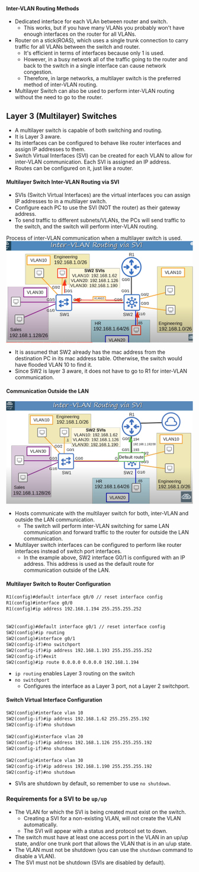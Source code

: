 #### Inter-VLAN Routing Methods
* Dedicated interface for each VLAn between router and switch.
	* This works, but if you have many VLANs you probably won't have enough interfaces on the router for all VLANs.
* Router on a stick(ROAS), which uses a single trunk connection to carry traffic for all VLANs between the switch and router.
	* It's efficient in terms of interfaces because only 1 is used.
	* However, in a busy network all of the traffic going to the router and back to the switch in a single interface can cause network congestion.
	* Therefore, in large networks, a multilayer switch is the preferred method of inter-VLAN routing.
* Multilayer Switch can also be used to perform inter-VLAN routing without the need to go to the router.

## Layer 3 (Multilayer) Switches
* A multilayer switch is capable of both switching and routing.
* It is Layer 3 aware.
* Its interfaces can be configured to behave like router interfaces and assign IP addresses to them.
* Switch Virtual Interfaces (SVI) can be created for each VLAN to allow for inter-VLAN communication. Each SVI is assigned an IP address.
* Routes can be configured on it, just like a router.

#### Multilayer Switch Inter-VLAN Routing via SVI
* SVIs (Switch Virtual Interfaces) are the virtual interfaces you can assign IP addresses to in a multilayer switch.
* Configure each PC to use the SVI (NOT the router) as their gateway address.
* To send traffic to different subnets/VLANs, the PCs will send traffic to the switch, and the switch will perform inter-VLAN routing.

Process of inter-VLAN communication when a multilayer switch is used.
![multilayer switch inter vlan routing](./img/multilayer-switch-inter-vlan-routing.png)
* It is assumed that SW2 already has the mac address from the destination PC in its mac address table. Otherwise, the switch would have flooded VLAN 10 to find it.
* Since SW2 is layer 3 aware, it does not have to go to R1 for inter-VLAN communication.

#### Communication Outside the LAN
![Multilayer switch communication outside of LAN](./img/multilayer-switch-connect-to-internet.png)
* Hosts communicate with the multilayer switch for both, inter-VLAN and outside the LAN communication.
	* The switch will perform inter-VLAN switching for same LAN communication and forward traffic to the router for outside the LAN communication.
* Multilayer switch interfaces can be configured to perform like router interfaces instead of switch port interfaces.
	* In the example above, SW2 interface G0/1 is configured with an IP address. This address is used as the default route for communication outside of the LAN.

#### Multilayer Switch to Router Configuration
```
R1(config)#default interface g0/0 // reset interface config
R1(config)#interface g0/0
R1(config)#ip address 192.168.1.194 255.255.255.252


SW2(config)#default interface g0/1 // reset interface config
SW2(config)#ip routing
SW2(config)#interface g0/1
SW2(config-if)#no switchport
SW2(config-if)#ip address 192.168.1.193 255.255.255.252
SW2(config-if)#exit
SW2(config)#ip route 0.0.0.0 0.0.0.0 192.168.1.194

```
* `ip routing` enables Layer 3 routing on the switch
* `no switchport`
	* Configures the interface as a Layer 3 port, not a Layer 2 switchport.

#### Switch Virtual Interface Configuration
```
SW2(config)#interface vlan 10
SW2(config-if)#ip address 192.168.1.62 255.255.255.192
SW2(config-if)#no shutdown

SW2(config)#interface vlan 20
SW2(config-if)#ip address 192.168.1.126 255.255.255.192
SW2(config-if)#no shutdown

SW2(config)#interface vlan 30
SW2(config-if)#ip address 192.168.1.190 255.255.255.192
SW2(config-if)#no shutdown
```
* SVIs are shutdown by default, so remember to use `no shutdown`.

### Requirements for a SVI to be `up/up`
* The VLAN for which the SVI is being created must exist on the switch.
	* Creating a SVI for a non-existing VLAN, will not create the VLAN automatically.
	* The SVI will appear with a status and protocol set to down.
* The switch must have at least one access port in the VLAN in an up/up state, and/or one trunk port that allows the VLAN that is in an u/up state.
* The VLAN must not be shutdown (you can use the `shutdown` command to disable a VLAN).
* The SVI must not be shutdown (SVIs are disabled by default).
